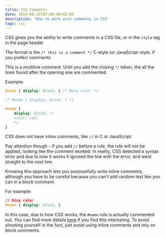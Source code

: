 ```yaml
---
title: CSS Comments
date: 2019-06-25T07:00:00+02:00
description: "How to work with comments in CSS"
tags: css
---
```


CSS gives you the ability to write comments in a CSS file, or in the `style` tag in the page header

The format is the `/* this is a comment */` C-style (or JavaScript-style, if you prefer) comments.

This is a multiline comment. Until you add the closing `*/` token, the all the lines found after the opening one are commented.

Example:

```css
#name { display: block; } /* Nice rule! */

/* #name { display: block; } */

#name {
	display: block; /*
	color: red;
	*/
}
```

CSS does not have inline comments, like `//` in C or JavaScript.

Pay attention though - if you add `//` before a rule, the rule will not be applied, looking like the comment worked. In reality, CSS detected a syntax error and due to how it works it ignored the line with the error, and went straight to the next line.

Knowing this approach lets you purposefully write inline comments, although you have to be careful because you can't add random text like you can in a block comment.

For example:

```css
// Nice rule!
#name { display: block; }
```

In this case, due to how CSS works, the `#name` rule is actually commented out. You can find more details [here](https://www.xanthir.com/b4U10) if you find this interesting. To avoid shooting yourself in the foot, just avoid using inline comments and rely on block comments.